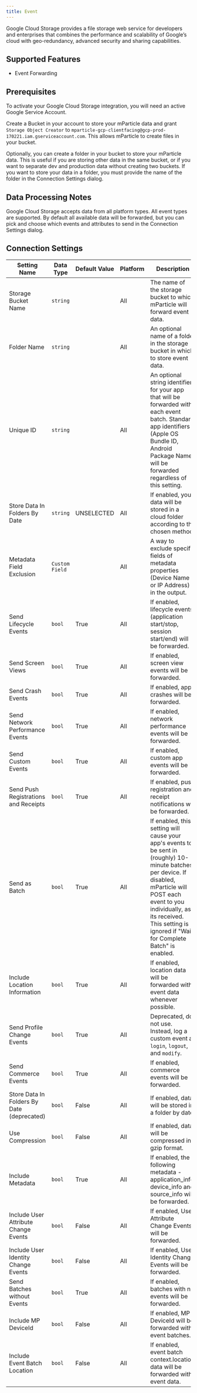 ```yaml
---
title: Event
---
```


Google Cloud Storage provides a file storage web service for developers and enterprises that combines the performance and scalability of Google’s cloud with geo-redundancy, advanced security and sharing capabilities.

## Supported Features

* Event Forwarding

## Prerequisites

To activate your Google Cloud Storage integration, you will need an active Google Service Account. 

Create a Bucket in your account to store your mParticle data and grant `Storage Object Creator` to `mparticle-gcp-clientfacing@gcp-prod-170221.iam.gserviceaccount.com`. This allows mParticle to create files in your bucket.

Optionally, you can create a folder in your bucket to store your mParticle data. This is useful if you are storing other data in the same bucket, or if you want to separate dev and production data without creating two buckets. If you want to store your data in a folder, you must provide the name of the folder in the Connection Settings dialog.

## Data Processing Notes

Google Cloud Storage accepts data from all platform types. All event types are supported. By default all available data will be forwarded, but you can pick and choose which events and attributes to send in the Connection Settings dialog.


## Connection Settings

| Setting Name | Data Type | Default Value | Platform | Description |
| ---|---|---|---|--- |
| Storage Bucket Name | `string` | <unset> | All| The name of the storage bucket to which mParticle will forward event data. |
| Folder Name | `string` | <unset> | All| An optional name of a folder in the storage bucket in which to store event data. |
| Unique ID | `string` | <unset> | All| An optional string identifier for your app that will be forwarded with each event batch.  Standard app identifiers (Apple OS Bundle ID, Android Package Name) will be forwarded regardless of this setting. |
| Store Data In Folders By Date | `string` | UNSELECTED | All | If enabled, your data will be stored in a cloud folder according to the chosen method. |  
| Metadata Field Exclusion | `Custom Field` |  | All | A way to exclude specific fields of metadata properties (Device Name or IP Address) in the output. |
| Send Lifecycle Events | `bool` | True | All| If enabled, lifecycle events (application start/stop, session start/end) will be forwarded. |
| Send Screen Views | `bool` | True | All| If enabled, screen view events will be forwarded. |
| Send Crash Events | `bool` | True | All| If enabled, app crashes will be forwarded. |
| Send Network Performance Events | `bool` | True | All| If enabled, network performance events will be forwarded. |
| Send Custom Events | `bool` | True | All| If enabled, custom app events will be forwarded. |
| Send Push Registrations and Receipts | `bool` | True | All| If enabled, push registration and receipt notifications will be forwarded. |
| Send as Batch | `bool` | True | All| If enabled, this setting will cause your app's events to be sent in (roughly) 10-minute batches per device.  If disabled, mParticle will POST each event to you individually, as its received.  This setting is ignored if "Wait for Complete Batch" is enabled. |
| Include Location Information | `bool` | True | All| If enabled, location data will be forwarded with event data whenever possible. |
| Send Profile Change Events | `bool` | True | All| Deprecated, do not use. Instead, log a custom event at `login`, `logout`, and `modify`. |
| Send Commerce Events | `bool` | True | All| If enabled, commerce events will be forwarded. |
| Store Data In Folders By Date (deprecated) | `bool` | False | All| If enabled, data will be stored in a folder by date. |
| Use Compression | `bool` | False | All| If enabled, data will be compressed in gzip format. |
| Include Metadata | `bool` | True | All| If enabled, the following metadata - application_info, device_info and source_info will be forwarded. |
| Include User Attribute Change Events | `bool` | False | All| If enabled, User Attribute Change Events will be forwarded. |
| Include User Identity Change Events | `bool` | False | All| If enabled, User Identity Change Events will be forwarded. |
| Send Batches without Events | `bool` | True | All | If enabled, batches with no events will be forwarded. |
| Include MP DeviceId | `bool` | False | All | If enabled, MP DeviceId will be forwarded with event batches. |
| Include Event Batch Location | `bool` | False | All | If enabled, event batch context.location data will be forwarded with event data. |
